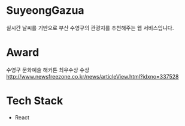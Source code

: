 # SuyeongGazua
실시간 날씨를 기반으로 부산 수영구의 관광지를 추천해주는 웹 서비스입니다.

# Award
수영구 문화예술 해커톤 최우수상 수상<br>
http://www.newsfreezone.co.kr/news/articleView.html?idxno=337528

# Tech Stack
 - React
